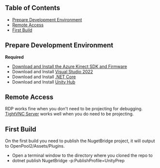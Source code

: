 ## Table of Contents
- [Prepare Development Environment](#prepare-development-environment)
- [Remote Access](#remote-access)
- [First Build](#first-build)

## Prepare Development Environment
**Required**
- [Download and Install the Azure Kinect SDK and Firmware](./README.md#software)
- Download and Install [Visual Studio 2022](https://visualstudio.microsoft.com/thank-you-downloading-visual-studio/?sku=Community&channel=Release&version=VS2022&source=VSLandingPage&cid=2030&workload=dotnet-dotnetwebcloud&passive=false#dotnet)
- Download and Install [.NET Core](https://dotnet.microsoft.com/en-us/download/dotnet/thank-you/sdk-7.0.400-windows-x64-installer)
- Download and Install [Unity Hub](https://download.unity3d.com/download_unity/b16b3b16c7a0/Windows64EditorInstaller/UnitySetup64-2022.3.7f1.exe)

## Remote Access
RDP works fine when you don't need to be projecting for debugging.  
[TightVNC Server](https://www.tightvnc.com/download/2.8.81/tightvnc-2.8.81-gpl-setup-64bit.msi) works well when you do need to be projecting.

## First Build
On the first build you need to publish the NugetBridge project, it will output to OpenPool2/Assets/Plugins.
- Open a terminal window to the directory where you cloned the repo to
- dotnet publish NugetBridge -p:PublishProfile=UnityPrep

  

